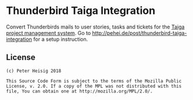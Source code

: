 # Thunderbird Taiga Integration
 
Convert Thunderbirds mails to user stories, tasks and tickets for the [Taiga project management system](https://taiga.io).
Go to <http://pehei.de/post/thunderbird-taiga-integration> for a setup instruction. 

## License

    (c) Peter Heisig 2018

    This Source Code Form is subject to the terms of the Mozilla Public
    License, v. 2.0. If a copy of the MPL was not distributed with this
    file, You can obtain one at http://mozilla.org/MPL/2.0/.
